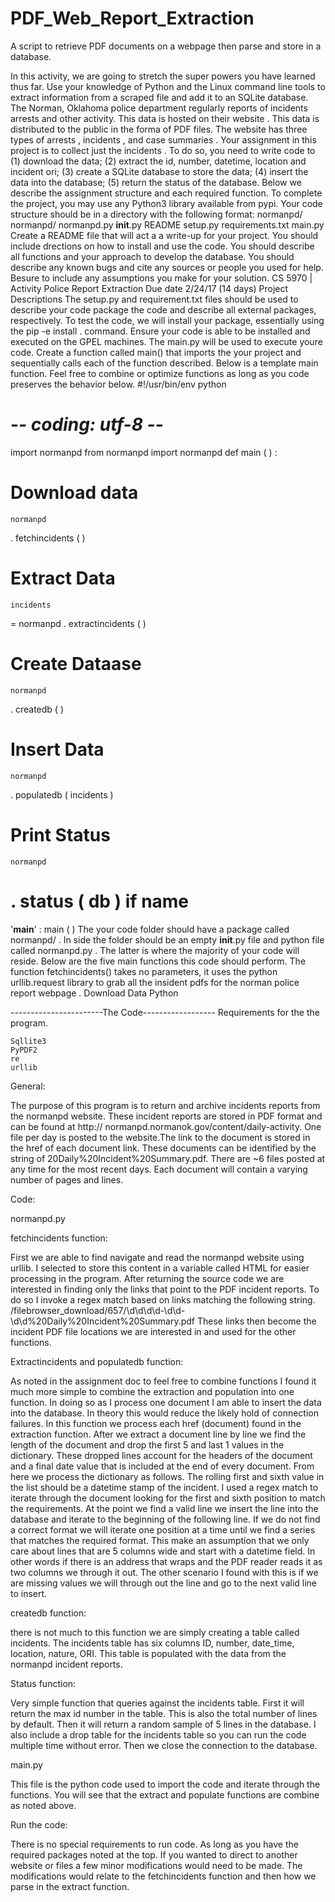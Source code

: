 # PDF_Web_Report_Extraction
A script to retrieve PDF documents on a webpage then parse and store in a database.  

In this activity, we are going to stretch the super powers you have learned thus far. Use your knowledge of
Python and the Linux command line tools to extract information from a scraped file and add it to an SQLite
database.
The Norman, Oklahoma police department regularly reports of incidents arrests and other activity. This data is
hosted on 
their website
. This data is distributed to the public in the forma of PDF files.
The website has three types of 
arrests
, 
incidents
, and 
case summaries
. Your assignment in
this project is to collect 
just the incidents
. To do so, you need to write code to (1) download the data; (2)
extract the id, number, datetime, location and incident ori; (3) create a SQLite database to 
store the data; (4)
insert the data into the database; (5) return the status of the database.
Below we describe the assignment structure and each required function. To complete the project, you may use
any Python3 library available from pypi.
Your code structure should be in a directory with the following format:
normanpd/
    normanpd/
        normanpd.py
        __init__.py
    README
    setup.py
    requirements.txt
    main.py
Create a 
README
 file that will act a a write-up for your project. You should include drections on how to install
and use the code. You should describe all functions and your approach to develop the database. You should
describe any known bugs and cite any sources or people you used for help. 
Besure to include any
assumptions you make for your solution.
CS 5970 | Activity Police Report Extraction
Due date 2/24/17 (14 days)
Project Descriptions
The 
setup.py
 and 
requirement.txt
 files should be used to describe your code package the code
and describe all external packages, respectively. To test the code, we will install your package, essentially
using the 
pip -e install .
 command. Ensure your code is able to be installed and executed on the
GPEL machines.
The 
main.py
 will be used to execute youre code. Create a function called 
main()
 that imports the your
project and sequentially calls each of the function described. Below is a template main function. Feel free to
combine or optimize functions as long as you code preserves the behavior below.
#!/usr/bin/env python
# -*- coding: utf-8 -*-
import
 normanpd
from
 normanpd 
import
 normanpd
def
main
(
)
:
# Download data
    normanpd
.
fetchincidents
(
)
# Extract Data
    incidents 
=
 normanpd
.
extractincidents
(
)
# Create Dataase
    normanpd
.
createdb
(
)
# Insert Data
    normanpd
.
populatedb
(
incidents
)
# Print Status
    normanpd
.
status
(
db
)
if
 __name__ 
==
'__main__'
:
    main
(
)
The your code folder should have a package called 
normanpd/
. In side the folder should be an empty
__init__.py
 file and python file called 
normanpd.py
. The latter is where the majority of your code will
reside. Below are the five main functions this code should perform.
The function 
fetchincidents()
 takes no parameters, it uses the python 
urllib.request
 library to grab all
the insident pdfs for the 
norman police report webpage
.
Download Data
Python

-----------------------The Code------------------
Requirements for the the program.

	Sqllite3
	PyPDF2
	re 
	urllib

General:

The purpose of this program is to return and archive incidents reports from the normanpd 	website. These incident reports are stored in PDF format and can be found at http://	normanpd.normanok.gov/content/daily-activity. One file per day is posted to the 	website.The link to the document is stored in the href of each document link. These 		documents can be identified by the string of 20Daily%20Incident%20Summary.pdf. There are 	~6 files posted at any time for the most recent days. Each document will contain a 		varying number of pages and lines.

Code:

normanpd.py

fetchincidents function:

First we are able to find navigate and read the normanpd website using urllib. I 		selected to store this content in a variable called HTML for easier processing in the 		program. After returning the source code we are interested in finding only the links 		that point to the PDF incident reports. To do so I invoke a regex match based on links 		matching the following string. 	
/filebrowser_download/657/\d\d\d\d-\d\d-\d\d%20Daily%20Incident%20Summary.pdf
These links then become the incident PDF file locations we are interested in and used 		for the other functions.

Extractincidents and populatedb function:

As noted in the assignment doc to feel free to combine functions I found it much more simple to combine the extraction and population into one function. In doing so as I process one document 	I am able to insert the data into the database. In theory this would reduce the likely hold of 	connection failures. In this function we process each href (document) found in the extraction 	function. After we extract a document line by line we find the length of the document and drop 	the first 5 and last 1 values in the dictionary. These dropped lines account for the headers of the document and a final date value that is included at the end of every document. From here we process the dictionary as follows. The rolling first and sixth value in the list should be a 	datetime stamp of the incident. I used a regex match to iterate through the document looking for the first and sixth position to match the requirements. At the point we find a valid line we insert 	the line into the database and iterate to the beginning of the following line. If we do not find a correct format we will iterate one position at a time until we find a series that matches the required format.  This make an assumption that we only care about lines that are 5 columns wide and  start with a datetime field. In other words if there is an address that wraps and the PDF reader reads it as two columns we through it out. The other scenario I found with this is if we are missing values we will through out the line and go to the next valid line to insert. 
	
createdb function:

there is not much to this function we are simply creating a table called incidents. The incidents table has six columns ID, number, date_time, location, nature, ORI. This table is populated with 	the data from the normanpd incident reports.

Status function:

Very simple function that queries against the incidents table. First it will return the max id 	number in the table. This is also the total number of lines by default.  Then it will return a 	random sample of 5 lines in the database. I also include a drop table for the incidents table so you can run the code multiple time without error. Then we close the connection to the database.
	
main.py

This file is the python code used to import the code and iterate through the functions. You will see that the extract and populate functions are combine as noted above.

Run the code:

There is no special requirements to run code. As long as you have the required packages noted 	at the top. If you wanted to direct to another website or files a few minor modifications would need to be made. The modifications would relate to the fetchincidents function and then how we 	parse in the extract function.  







